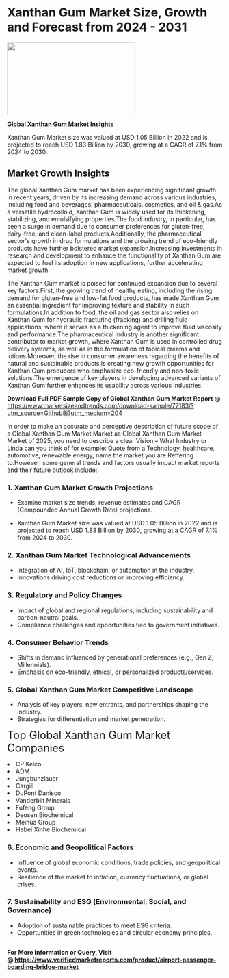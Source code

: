 <H1>Xanthan Gum Market Size, Growth and Forecast from 2024 - 2031</H1><img class="aligncenter size-medium wp-image-584254" src="https://thirdeyenews.in/wp-content/uploads/2024/09/Global-Market-Research-300x168.jpeg" alt="" width="300" height="168" /><p><strong>Global&nbsp;<a href="https://www.marketsizeandtrends.com/download-sample/77183/?utm_source=Github8j?utm_medium=204">Xanthan Gum Market</a> Insights</strong></p><p>Xanthan Gum Market size was valued at USD 1.05 Billion in 2022 and is projected to reach USD 1.83 Billion by 2030, growing at a CAGR of 7.1% from 2024 to 2030.</p><p><h2>Market Growth Insights</h2> <p>The global Xanthan Gum market has been experiencing significant growth in recent years, driven by its increasing demand across various industries, including food and beverages, pharmaceuticals, cosmetics, and oil & gas.As a versatile hydrocolloid, Xanthan Gum is widely used for its thickening, stabilizing, and emulsifying properties.The food industry, in particular, has seen a surge in demand due to consumer preferences for gluten-free, dairy-free, and clean-label products.Additionally, the pharmaceutical sector's growth in drug formulations and the growing trend of eco-friendly products have further bolstered market expansion.Increasing investments in research and development to enhance the functionality of Xanthan Gum are expected to fuel its adoption in new applications, further accelerating market growth.</p> <p>The Xanthan Gum market is poised for continued expansion due to several key factors.First, the growing trend of healthy eating, including the rising demand for gluten-free and low-fat food products, has made Xanthan Gum an essential ingredient for improving texture and stability in such formulations.In addition to food, the oil and gas sector also relies on Xanthan Gum for hydraulic fracturing (fracking) and drilling fluid applications, where it serves as a thickening agent to improve fluid viscosity and performance.The pharmaceutical industry is another significant contributor to market growth, where Xanthan Gum is used in controlled drug delivery systems, as well as in the formulation of topical creams and lotions.Moreover, the rise in consumer awareness regarding the benefits of natural and sustainable products is creating new growth opportunities for Xanthan Gum producers who emphasize eco-friendly and non-toxic solutions.The emergence of key players in developing advanced variants of Xanthan Gum further enhances its usability across various industries.</p> <p><span class=""><strong>Download Full PDF Sample Copy of Global Xanthan Gum Market Report</strong> @ <a href="https://www.marketsizeandtrends.com/download-sample/77183/?utm_source=Github8j?utm_medium=204" target="_blank">https://www.marketsizeandtrends.com/download-sample/77183/?utm_source=Github8j?utm_medium=204</a></span></p><p>In order to make an accurate and perceptive description of future scope of a Global&nbsp;Xanthan Gum Market Market as Global&nbsp;Xanthan Gum Market Market of 2025, you need to describe a clear Vision &ndash; What Industry or Linda can you think of for example: Quote from a Technology, healthcare, automotive, renewable energy, name the market you are Reffering to.However, some general trends and factors usually impact market reports and their future outlook include:</p><h3>1.&nbsp;<strong>Xanthan Gum Market Growth Projections</strong></h3><ul><li>Examine market size trends, revenue estimates and CAGR (Compounded Annual Growth Rate) projections.</li><li><p>Xanthan Gum Market size was valued at USD 1.05 Billion in 2022 and is projected to reach USD 1.83 Billion by 2030, growing at a CAGR of 7.1% from 2024 to 2030.</p></li></ul><h3>2.&nbsp;<strong>Xanthan Gum Market Technological Advancements</strong></h3><ul><li>Integration of AI, IoT, blockchain, or automation in the industry.</li><li>Innovations driving cost reductions or improving efficiency.</li></ul><h3>3.&nbsp;<strong>Regulatory and Policy Changes</strong></h3><ul><li>Impact of global and regional regulations, including sustainability and carbon-neutral goals.</li><li>Compliance challenges and opportunities tied to government initiatives.</li></ul><h3>4.&nbsp;<strong>Consumer Behavior Trends</strong></h3><ul><li>Shifts in demand influenced by generational preferences (e.g., Gen Z, Millennials).</li><li>Emphasis on eco-friendly, ethical, or personalized products/services.</li></ul><h3>5.&nbsp;<strong>Global Xanthan Gum Market Competitive Landscape</strong></h3><ul><li>Analysis of key players, new entrants, and partnerships shaping the industry.</li><li>Strategies for differentiation and market penetration.</li></ul><p data-pm-slice="1 1 []"><span style="color: inherit; font-family: inherit; font-size: 25px;">Top Global Xanthan Gum Market Companies</span></p><div class="" data-test-id=""><p><li>CP Kelco</li><li> ADM</li><li> Jungbunzlauer</li><li> Cargill</li><li> DuPont Danisco</li><li> Vanderbilt Minerals</li><li> Fufeng Group</li><li> Deosen Biochemical</li><li> Meihua Group</li><li> Hebei Xinhe Biochemical</li></p></div><h3>6.&nbsp;<strong>Economic and Geopolitical Factors</strong></h3><ul><li>Influence of global economic conditions, trade policies, and geopolitical events.</li><li>Resilience of the market to inflation, currency fluctuations, or global crises.</li></ul><h3>7.&nbsp;<strong>Sustainability and ESG (Environmental, Social, and Governance)</strong></h3><ul><li>Adoption of sustainable practices to meet ESG criteria.</li><li>Opportunities in green technologies and circular economy principles.</li></ul><h2><strong style="font-size: 14px;">For More Information or Query, Visit @&nbsp;</strong><a style="background-color: #ffffff; font-size: 14px;" href="https://www.marketsizeandtrends.com/report/xanthan-gum-market/" target="_blank">https://www.verifiedmarketreports.com/product/airport-passenger-boarding-bridge-market</a></h2>